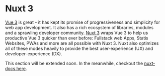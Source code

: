 # Nuxt 3

[Vue 3](https://vuejs.org/) is great - it has kept its promise of progressiveness and simplicity for web app development. It also has a rich ecosystem of libraries, modules and a sprawling developer community. [Nuxt 3](https://nuxt.com/) wraps Vue 3 to help us productive Vue 3 quicker than ever before: Fullstack web Apps, Statis Websites, PWAs and more are all possible with Nuxt 3. Nuxt also optimizes all of these modes heavily to provide the best user-experience (UX) and developer-experience (DX).

This section will be extended soon. In the meanwhile, checkout the [nuxt-docs here](https://nuxt.com).
